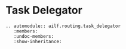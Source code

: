 # Task Delegator

```{eval-rst}
.. automodule:: ailf.routing.task_delegator
   :members:
   :undoc-members:
   :show-inheritance:
```
